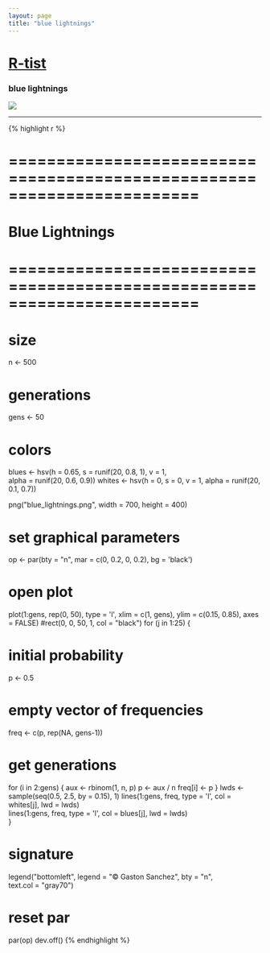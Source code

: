 ```yaml
---
layout: page
title: "blue lightnings"
---
```


# [R-tist](/Rtist) 

### blue lightnings 

![](../images/rtist/blue_lightnings.png) 

-----

{% highlight r %} 
# ======================================================================== 
# Blue Lightnings 
# ======================================================================== 
# size 
n <- 500 
 
# generations 
gens <- 50 
 
# colors 
blues <- hsv(h = 0.65, s = runif(20, 0.8, 1), v = 1,  
            alpha = runif(20, 0.6, 0.9)) 
whites <- hsv(h = 0, s = 0, v = 1, alpha = runif(20, 0.1, 0.7))  
 
 
png("blue_lightnings.png", width = 700, height = 400) 
# set graphical parameters 
op <- par(bty = "n", mar = c(0, 0.2, 0, 0.2), bg = 'black') 
# open plot 
plot(1:gens, rep(0, 50), type = 'l', xlim = c(1, gens), ylim = c(0.15, 0.85), 
     axes = FALSE) 
#rect(0, 0, 50, 1, col = "black") 
for (j in 1:25) 
{ 
  # initial probability 
  p <- 0.5 
  # empty vector of frequencies 
  freq <- c(p, rep(NA, gens-1)) 
  # get generations 
  for (i in 2:gens) 
  { 
    aux <- rbinom(1, n, p) 
    p <- aux / n 
    freq[i] <- p 
  } 
  lwds <- sample(seq(0.5, 2.5, by = 0.15), 1) 
  lines(1:gens, freq, type = 'l', col = whites[j], lwd = lwds)         
  lines(1:gens, freq, type = 'l', col = blues[j], lwd = lwds)         
} 
# signature 
legend("bottomleft", legend = "© Gaston Sanchez", bty = "n",  
       text.col = "gray70") 
# reset par 
par(op) 
dev.off() 
{% endhighlight %} 
